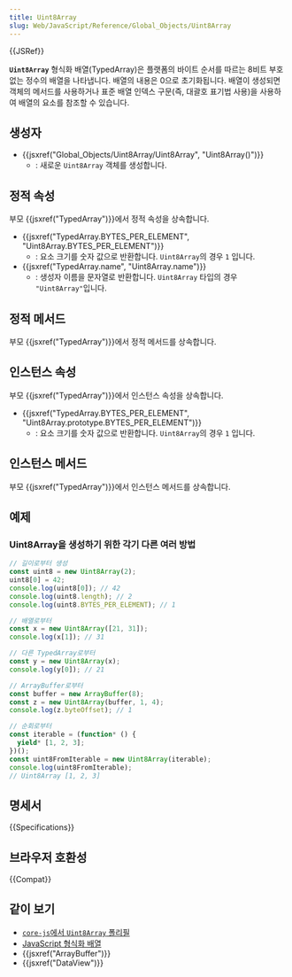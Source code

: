 ```yaml
---
title: Uint8Array
slug: Web/JavaScript/Reference/Global_Objects/Uint8Array
---
```


{{JSRef}}

**`Uint8Array`** 형식화 배열(TypedArray)은 플랫폼의 바이트 순서를 따르는 8비트 부호 없는 정수의 배열을 나타냅니다.
배열의 내용은 0으로 초기화됩니다.
배열이 생성되면 객체의 메서드를 사용하거나 표준 배열 인덱스 구문(즉, 대괄호 표기법 사용)을 사용하여 배열의 요소를 참조할 수 있습니다.

## 생성자

- {{jsxref("Global_Objects/Uint8Array/Uint8Array", "Uint8Array()")}}
  - : 새로운 `Uint8Array` 객체를 생성합니다.

## 정적 속성

부모 {{jsxref("TypedArray")}}에서 정적 속성을 상속합니다.

- {{jsxref("TypedArray.BYTES_PER_ELEMENT", "Uint8Array.BYTES_PER_ELEMENT")}}
  - : 요소 크기를 숫자 값으로 반환합니다. `Uint8Array`의 경우 `1` 입니다.
- {{jsxref("TypedArray.name", "Uint8Array.name")}}
  - : 생성자 이름을 문자열로 반환합니다. `Uint8Array` 타입의 경우 `"Uint8Array"`입니다.

## 정적 메서드

부모 {{jsxref("TypedArray")}}에서 정적 메서드를 상속합니다.

## 인스턴스 속성

부모 {{jsxref("TypedArray")}}에서 인스턴스 속성을 상속합니다.

- {{jsxref("TypedArray.BYTES_PER_ELEMENT", "Uint8Array.prototype.BYTES_PER_ELEMENT")}}
  - : 요소 크기를 숫자 값으로 반환합니다. `Uint8Array`의 경우 `1` 입니다.

## 인스턴스 메서드

부모 {{jsxref("TypedArray")}}에서 인스턴스 메서드를 상속합니다.

## 예제

### Uint8Array을 생성하기 위한 각기 다른 여러 방법

```js
// 길이로부터 생성
const uint8 = new Uint8Array(2);
uint8[0] = 42;
console.log(uint8[0]); // 42
console.log(uint8.length); // 2
console.log(uint8.BYTES_PER_ELEMENT); // 1

// 배열로부터
const x = new Uint8Array([21, 31]);
console.log(x[1]); // 31

// 다른 TypedArray로부터
const y = new Uint8Array(x);
console.log(y[0]); // 21

// ArrayBuffer로부터
const buffer = new ArrayBuffer(8);
const z = new Uint8Array(buffer, 1, 4);
console.log(z.byteOffset); // 1

// 순회로부터
const iterable = (function* () {
  yield* [1, 2, 3];
})();
const uint8FromIterable = new Uint8Array(iterable);
console.log(uint8FromIterable);
// Uint8Array [1, 2, 3]
```

## 명세서

{{Specifications}}

## 브라우저 호환성

{{Compat}}

## 같이 보기

- [`core-js`에서 `Uint8Array` 폴리필](https://github.com/zloirock/core-js#ecmascript-typed-arrays)
- [JavaScript 형식화 배열](/ko/docs/Web/JavaScript/Typed_arrays)
- {{jsxref("ArrayBuffer")}}
- {{jsxref("DataView")}}
